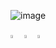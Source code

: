 ![image](https://github.com/HeleneFabia/HeleneFabia/blob/master/header/header2.gif?raw=true)



[<img src="https://img.icons8.com/wired/64/000000/linkedin.png" width="3.5%"/>](https://www.linkedin.com/in/helene-kortschak/) 
[<img src="https://img.icons8.com/windows/32/000000/kaggle.png" width="3.5%"/>](https://www.kaggle.com/helenek)
<a href="mailto:helene.kortschak@gmail.com"> <img src="https://img.icons8.com/carbon-copy/100/000000/email.png" width="3.5%"/> </a>

